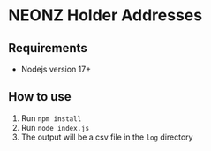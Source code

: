 # NEONZ Holder Addresses

## Requirements
- Nodejs version 17+

## How to use

1) Run `npm install`
2) Run `node index.js`
3) The output will be a csv file in the `log` directory